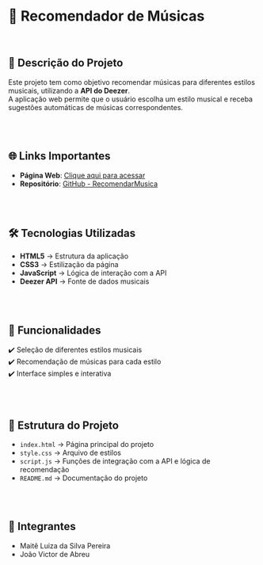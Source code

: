 # 🎵 Recomendador de Músicas  

<br>

## 📌 Descrição do Projeto  
Este projeto tem como objetivo recomendar músicas para diferentes estilos musicais, utilizando a **API do Deezer**.  
A aplicação web permite que o usuário escolha um estilo musical e receba sugestões automáticas de músicas correspondentes.  

<br><br>

## 🌐 Links Importantes  

- **Página Web**: [Clique aqui para acessar](https://maiteluiza.github.io/RecomendarMusica/)  
- **Repositório**: [GitHub - RecomendarMusica](https://github.com/maiteluiza/RecomendarMusica)  

<br><br>

## 🛠️ Tecnologias Utilizadas  

- **HTML5** → Estrutura da aplicação  
- **CSS3** → Estilização da página  
- **JavaScript** → Lógica de interação com a API  
- **Deezer API** → Fonte de dados musicais  

<br><br>

## 🚀 Funcionalidades  

✔️ Seleção de diferentes estilos musicais  
✔️ Recomendação de músicas para cada estilo  
✔️ Interface simples e interativa  

<br><br>

## 📂 Estrutura do Projeto  

- `index.html` → Página principal do projeto  
- `style.css` → Arquivo de estilos  
- `script.js` → Funções de integração com a API e lógica de recomendação  
- `README.md` → Documentação do projeto  

<br><br>

## 👥 Integrantes  

- Maitê Luiza da Silva Pereira
- João Victor de Abreu

